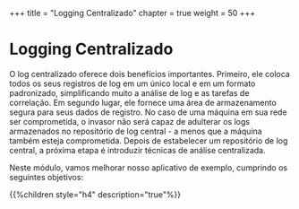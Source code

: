 +++
title = "Logging Centralizado"
chapter = true
weight = 50
+++

# Logging Centralizado


O log centralizado oferece dois benefícios importantes. Primeiro, ele coloca todos os seus registros de log em um único local e em um formato padronizado, simplificando muito a análise de log e as tarefas de correlação. Em segundo lugar, ele fornece uma área de armazenamento segura para seus dados de registro. No caso de uma máquina em sua rede ser comprometida, o invasor não será capaz de adulterar os logs armazenados no repositório de log central - a menos que a máquina também esteja comprometida. Depois de estabelecer um repositório de log central, a próxima etapa é introduzir técnicas de análise centralizada.

Neste módulo, vamos melhorar nosso aplicativo de exemplo, cumprindo os seguintes objetivos:

{{%children style="h4" description="true"%}}
